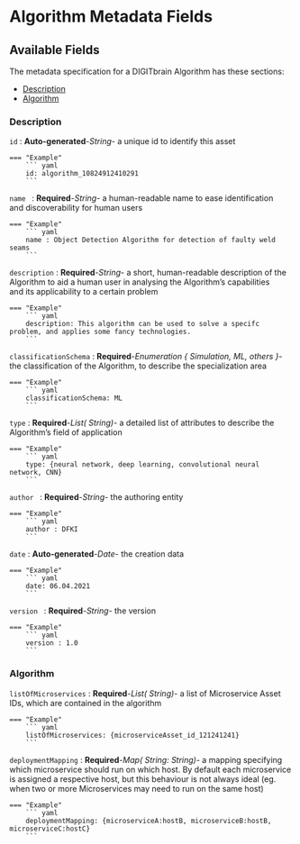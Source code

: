 <style>
  .md-content__button {
    display: none;
  }
</style>
# Algorithm Metadata Fields

## Available Fields 

The metadata specification for a DIGITbrain Algorithm
has these sections:

- [Description](#description)
- [Algorithm](#algorithm)


### Description


`id`
:   **Auto-generated**-*String*- a unique id to identify this asset

    === "Example"
        ``` yaml     
        id: algorithm_10824912410291
        ```

`name `
:   **Required**-*String*- a human-readable name to ease identification and discoverability for human users

    === "Example"
        ``` yaml     
        name : Object Detection Algorithm for detection of faulty weld seams
        ```

`description`
:   **Required**-*String*- a short, human-readable description of the Algorithm to aid a human user in analysing the Algorithm’s capabilities and its applicability to a certain problem

    === "Example"
        ``` yaml     
        description: This algorithm can be used to solve a specifc problem, and applies some fancy technologies.
        ```

`classificationSchema`
:   **Required**-*Enumeration { Simulation, ML, others }*- the classification of the Algorithm, to describe the specialization area

    === "Example"
        ``` yaml     
        classificationSchema: ML
        ```

`type`
:   **Required**-*List( String)*- a detailed list of attributes to describe the Algorithm’s field of application

    === "Example"
        ``` yaml     
        type: {neural network, deep learning, convolutional neural network, CNN}
        ```

`author `
:   **Required**-*String*- the authoring entity

    === "Example"
        ``` yaml     
        author : DFKI
        ```

`date`
:   **Auto-generated**-*Date*- the creation data

    === "Example"
        ``` yaml     
        date: 06.04.2021
        ```

`version `
:   **Required**-*String*- the version

    === "Example"
        ``` yaml     
        version : 1.0
        ```


### Algorithm


`listOfMicroservices`
:   **Required**-*List( String)*- a list of Microservice Asset IDs, which are contained in the algorithm

    === "Example"
        ``` yaml     
        listOfMicroservices: {microserviceAsset_id_121241241}
        ```

`deploymentMapping`
:   **Required**-*Map( String: String)*- a mapping specifying which microservice should run on which host. By default each microservice is assigned a respective host, but this behaviour is not always ideal (eg. when two or more Microservices may need to run on the same host)

    === "Example"
        ``` yaml     
        deploymentMapping: {microserviceA:hostB, microserviceB:hostB, microserviceC:hostC}
        ```
